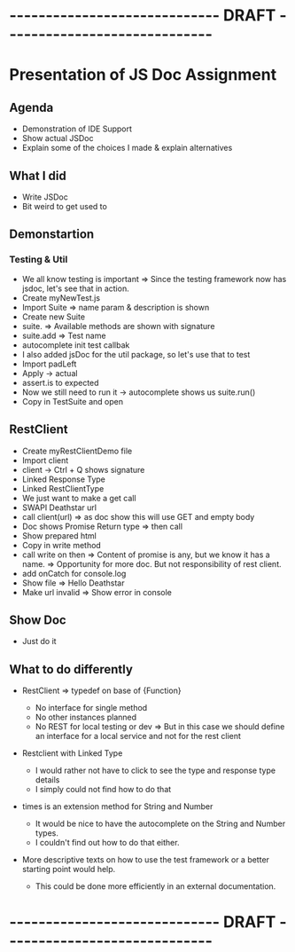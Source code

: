 # ----------------------------- DRAFT -----------------------------
# Presentation of JS Doc Assignment


## Agenda
 
* Demonstration of IDE Support
* Show actual JSDoc
* Explain some of the choices I made & explain alternatives


## What I did

* Write JSDoc
* Bit weird to get used to


## Demonstartion

### Testing & Util

* We all know testing is important => Since the testing framework now has jsdoc, let's see that in action.
* Create myNewTest.js
* Import Suite => name param & description is shown
* Create new Suite 
* suite. => Available methods are shown with signature
* suite.add => Test name
* autocomplete init test callbak
* I also added jsDoc for the util package, so let's use that to test
* Import padLeft
* Apply -> actual
* assert.is to expected
* Now we still need to run it -> autocomplete shows us suite.run()
* Copy in TestSuite and open

## RestClient

* Create myRestClientDemo file
* Import client
* client -> Ctrl + Q shows signature
* Linked Response Type
* Linked RestClientType
* We just want to make a get call
* SWAPI Deathstar url
* call client(url) => as doc show this will use GET and empty body
* Doc shows Promise Return type => then call
* Show prepared html
* Copy in write method
* call write on then => Content of promise is any, but we know it has a name. => Opportunity for more doc. But not responsibility of rest client. 
* add onCatch for console.log
* Show file => Hello Deathstar
* Make url invalid => Show error in console


## Show Doc

* Just do it


## What to do differently

* RestClient => typedef on base of {Function}
    * No interface for single method
    * No other instances planned
    * No REST for local testing or dev => But in this case we should define an interface for a local service and not for the rest client
  
* Restclient with Linked Type
    * I would rather not have to click to see the type and response type details
    * I simply could not find how to do that
    
* times is an extension method for String and Number
    * It would be nice to have the autocomplete on the String and Number types. 
    * I couldn't find out how to do that either. 
    
* More descriptive texts on how to use the test framework or a better starting point would help.
    * This could be done more efficiently in an external documentation.




# ----------------------------- DRAFT -----------------------------
